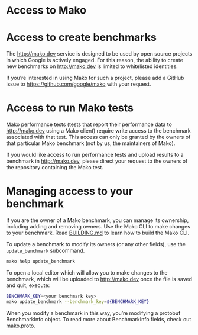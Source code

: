 # Access to Mako

# Access to create benchmarks
The http://mako.dev service is designed to be used by open source projects in
which Google is actively engaged. For this reason, the ability to create new
benchmarks on http://mako.dev is limited to whitelisted identities.

If you’re interested in using Mako for such a project, please add a GitHub issue
to https://github.com/google/mako with your request.

# Access to run Mako tests
Mako performance tests (tests that report their performance data to
http://mako.dev using a Mako client) require write access to the benchmark
associated with that test. This access can only be granted by the owners of that
particular Mako benchmark (not by us, the maintainers of Mako).

If you would like access to run performance tests and upload results to a
benchmark in http://mako.dev, please direct your request to the owners of the
repository containing the Mako test.

# Managing access to your benchmark
If you are the owner of a Mako benchmark, you can manage its ownership,
including adding and removing owners. Use the Mako CLI to make changes to your
benchmark. Read [BUILDING.md](BUILDING.md#CLI) to learn how to build the Mako
CLI.

To update a benchmark to modify its owners (or any other fields), use the
`update_benchmark` subcommand.
```bash
mako help update_benchmark
```

To open a local editor which will allow you to make changes to the benchmark,
which will be uploaded to http://mako.dev once the file is saved and quit,
execute:
```bash
BENCHMARK_KEY=<your benchmark key>
mako update_benchmark --benchmark_key=${BENCHMARK_KEY}
```

When you modify a benchmark in this way, you’re modifying a protobuf
BenchmarkInfo object. To read more about BenchmarkInfo fields, check out
[mako.proto](../spec/proto/mako.proto).
